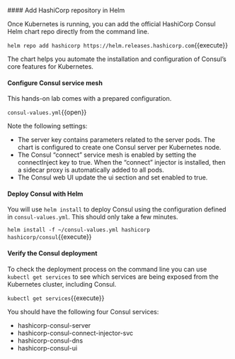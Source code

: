 #### Add HashiCorp repository in Helm

Once Kubernetes is running, you can add the official HashiCorp Consul Helm chart repo directly from the command line.

`helm repo add hashicorp https://helm.releases.hashicorp.com`{{execute}}

The chart helps you automate the installation and configuration of Consul’s core features for Kubernetes.

#### Configure Consul service mesh

This hands-on lab comes with a prepared configuration.

`consul-values.yml`{{open}}

Note the following settings:

* The server key contains parameters related to the server pods. The chart is configured to create one Consul server per Kubernetes node.
* The Consul “connect” service mesh is enabled by setting the connectInject key to true. When the “connect” injector is installed, then a sidecar proxy is automatically added to all pods.
* The Consul web UI update the ui section and set enabled to true.

#### Deploy Consul with Helm

You will use `helm install` to deploy Consul using the configuration defined in `consul-values.yml`. This should only take a few minutes. 

`helm install -f ~/consul-values.yml hashicorp hashicorp/consul`{{execute}}

#### Verify the Consul deployment

To check the deployment process on the command line you can use `kubectl get services` to see which services are being exposed from the Kubernetes cluster, including Consul.

`kubectl get services`{{execute}}

You should have the following four Consul services:

* hashicorp-consul-server
* hashicorp-consul-connect-injector-svc                                                                    
* hashicorp-consul-dns
* hashicorp-consul-ui

